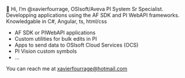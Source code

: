 👋 Hi, I’m @xavierfourrage, OSIsoft/Aveva PI System Sr Specialist. Developping applications using the AF SDK and PI WebAPI frameworks. Knowledgable in C#, Angular, ts, html/css

- AF SDK or PIWebAPI applications
- Custom utilities for bulk edits in PI
- Apps to send data to OSIsoft Cloud Services (OCS)
- PI Vision custom symbols
- ...

You can reach me at xavierfourrage@hotmail.com

<!---
xavierfourrage/xavierfourrage is a ✨ special ✨ repository because its `README.md` (this file) appears on your GitHub profile.
You can click the Preview link to take a look at your changes.
--->
